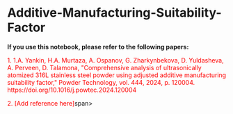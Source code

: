 # Additive-Manufacturing-Suitability-Factor
<p><b>If you use this notebook, please refer to the following papers:</b></p>
<p><span style="color:red">1. 1.A. Yankin, H.A. Murtaza, A. Ospanov, G. Zharkynbekova, D. Yuldasheva, A. Perveen, D. Talamona, "Comprehensive analysis of ultrasonically atomized 316L stainless steel powder using adjusted additive manufacturing suitability factor," Powder Technology, vol. 444, 2024, p. 120004. https://doi.org/10.1016/j.powtec.2024.120004</span></p>
<p><span style="color:red">2. [Add reference here]</span>span></p>
<p></p>
<p></p>
<p></p>
